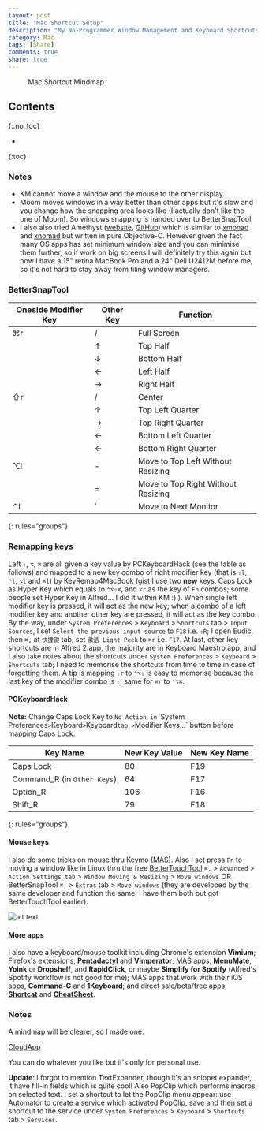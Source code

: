 ```yaml
---
layout: post
title: "Mac Shortcut Setup"
description: "My No-Programmer Window Management and Keyboard Shortcuts Settings"
category: Mac
tags: [Share]
comments: true
share: true
---
```


<figure>
	<a href="http://i.imgur.com/FcxaTeV.png"><img src="http://i.imgur.com/FcxaTeV.png" alt=""></a>
	<figcaption>Mac Shortcut Mindmap</figcaption>
</figure>

## Contents
{:.no_toc}

* 
{:toc}

<!--more-->

### Notes

- KM cannot move a window and the mouse to the other display.
- Moom moves windows in a way better than other apps but it's slow and you change how the snapping area looks like (I actually don't like the one of Moom). So windows snapping is handed over to BetterSnapTool.
- I also also tried Amethyst ([website](http://ianyh.com/amethyst/), [GitHub](https://github.com/ianyh/Amethyst)) which is similar to [xmonad](http://xmonad.org/) and [xnomad](https://github.com/fjolnir/xnomad) but written in pure Objective-C. However given the fact many OS apps has set minimum window size and you can minimise them further, so if work on big screens I will definitely try this again but now I have a 15" retina MacBook Pro and a 24" Dell U2412M before me, so it's not hard to stay away from tiling window managers.


### BetterSnapTool

Oneside Modifier Key | Other Key | Function
---                  | ---       | ---
⌘r                   | /         | Full Screen
                     | ↑         | Top Half
                     | ↓         | Bottom Half
                     | ←         | Left Half
                     | →         | Right Half
⇧r                   | /         | Center
                     | ↑         | Top Left Quarter
                     | →         | Top Right Quarter
                     | ←         | Bottom Left Quarter
                     | ←         | Bottom Right Quarter
⌥l                   | -         | Move to Top Left Without Resizing
                     | =         | Move to Top Right Without Resizing
⌃l                   | `         | Move to Next Monitor
{: rules="groups"}


### Remapping keys

Left `⇧`, `⌥`, `⌘` are all given a key value by PCKeyboardHack (see the table as follows) and mapped to a new key combo of right modifier key (that is `⇧l`, `⌃l`, `⌥l` and `⌘l`) by KeyRemap4MacBook ([gist](https://gist.github.com/lsfalimis/55b776c1f69d678b22fa) I use two **new** keys, Caps Lock as Hyper Key which equals to `⌃⌥⇧⌘`, and `⌥r` as the key of `Fn` combos; some people set Hyper Key in Alfred... I did it within KM :) ). When single left modifier key is pressed, it will act as the new key; when a combo of a left modifier key and another other key are pressed, it will act as the key combo. By the way, under `System Preferences` > `Keyboard` > `Shortcuts` tab > `Input Sources`, I set `Select the previous input source` to `F18` i.e. `⇧R`; I open Eudic, then `⌘,` at `快捷键` tab, set `激活 Light Peek` to `⌘r` i.e. `F17`. At last, other key shortcuts are in Alfred 2.app, the majority are in Keyboard Maestro.app, and I also take notes about the shortcuts under `System Preferences` > `Keyboard` > `Shortcuts` tab; I need to memorise the shortcuts from time to time in case of forgetting them. A tip is mapping `⇧r` to `⌃⌥⇧` is easy to memorise because the last key of the modifier combo is `⇧`; same for `⌘r` to `⌃⌥⌘`.

#### PCKeyboardHack

**Note:** Change Caps Lock Key to `No Action in `System Preferences` > `Keyboard` > `Keyboard` tab > `Modifier Keys...` button before mapping Caps Lock.

Key Name                    | New Key Value | New Key Name
---                         | ---           | ---
Caps Lock                   | 80            | F19
Command_R (in `Other Keys`) | 64            | F17
Option_R                    | 106           | F16
Shift_R                     | 79            | F18
{: rules="groups"}

#### Mouse keys

I also do some tricks on mouse thru [Keymo](http://manytricks.com/keymo/) ([MAS](https://itunes.apple.com/gb/app/keymo/id449863619?mt=12)). Also I set press `Fn` to moving a window like in Linux thru the free [BetterTouchTool](http://www.boastr.net/) `⌘,` > `Advanced` > `Action Settings tab` > `Window Moving & Resizing` > `Move windows` OR BetterSnapTool `⌘,` > `Extras` tab > `Move windows` (they are developed by the same developer and function the same; I have them both but got BetterTouchTool earlier).

![alt text](http://i.imgur.com/Fo1JPkC.png "Keymo")

#### More apps

I also have a keyboard/mouse toolkit including Chrome's extension **Vimium**; Firefox's extensions, **Pentadactyl** and **Vimperator**; MAS apps, **MenuMate**, **Yoink** or **Dropshelf**, and **RapidClick**, or maybe **Simplify for Spotify** (Alfred's Spotify workflow is not good for me); MAS apps that work with their iOS apps, **Command-C** and **1Keyboard**; and direct sale/beta/free apps, [**Shortcat**](http://shortcatapp.com/) and [**CheatSheet**](http://www.mediaatelier.com/CheatSheet/).

### Notes

A mindmap will be clearer, so I made one.

<a href="http://cl.ly/1T0x0Y2u2H27" class="btn btn-info">CloudApp</a>

You can do whatever you like but it's only for personal use.

**Update**: I forgot to mention TextExpander, though it's an snippet expander, it have fill-in fields which is quite cool! Also PopClip which performs macros on selected text. I set a shortcut to let the PopClip menu appear: use Automator to create a service which activated PopClip, save and then set a shortcut to the service under `System Preferences` > `Keyboard` > `Shortcuts` tab > `Services`.
